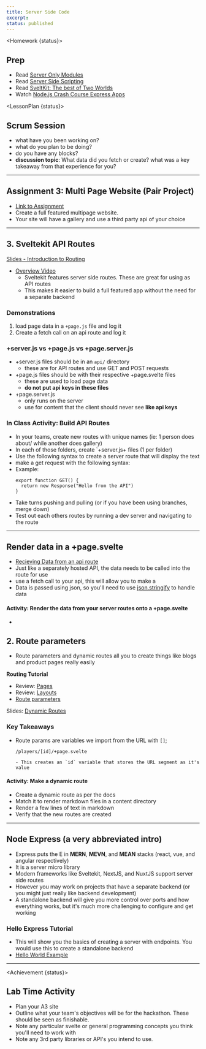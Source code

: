 ```yaml
---
title: Server Side Code
excerpt:
status: published
---
```


<script>
	import Homework from "$lib/components/Homework.svelte";
	import LessonPlan from "$lib/components/LessonPlan.svelte";
	import Achievement from "$lib/components/Achievement.svelte";
</script>

<Homework {status}>

<h2>Prep</h2>

- Read [Server Only Modules](https://kit.svelte.dev/docs/server-only-modules)
- Read [Server Side Scripting](https://en.wikipedia.org/wiki/Server-side_scripting)
- Read [SveltKit: The best of Two Worlds](https://www.aplyca.com/en/blog/sveltekit-blurring-the-line-between-backend-and-frontend#heading-3)
- Watch [Node.js Crash Course Express Apps](https://www.youtube.com/watch?v=Lr9WUkeYSA8)

</Homework>

<LessonPlan {status}>

<h2 id="scrum-meeting">Scrum Session</h2>

- what have you been working on?
- what do you plan to be doing?
- do you have any blocks?
- **discussion topic**: What data did you fetch or create? what was a key takeaway from that experience for you?

---

<h2>Assignment 3: Multi Page Website (Pair Project)</h2>

- [Link to Assignment](/courses/cpnt-262/assessments/assignment-3)
- Create a full featured multipage website.
- Your site will have a gallery and use a third party api of your choice

---

<h2 id="api-routes">3. Sveltekit API Routes</h2>

[Slides - Introduction to Routing](https://sait-wbdv.github.io/slides/w23/cpnt-262/http-rest.html)

- [Overview Video](https://youtu.be/eW8uTGspyV8)
  - Sveltekit features server side routes. These are great for using as API routes
  - This makes it easier to build a full featured app without the need for a separate backend

### Demonstrations

1. load page data in a `+page.js` file and log it
2. Create a fetch call on an api route and log it

### +server.js vs +page.js vs +page.server.js

- +server.js files should be in an `api/` directory
  - these are for API routes and use GET and POST requests
- +page.js files should be with their respective +page.svelte files
  - these are used to load page data
  - **do not put api keys in these files**
- +page.server.js
  - only runs on the server
  - use for content that the client should never see **like api keys**

### In Class Activity: Build API Routes

- In your teams, create new routes with unique names (ie: 1 person does about/ while another does gallery)
- In each of those folders, create `+server.js+ files (1 per folder)
- Use the following syntax to create a server route that will display the text
- make a get request with the following syntax:
- Example:
  ```
  export function GET() {
    return new Response("Hello from the API")
  }
  ```
- Take turns pushing and pulling (or if you have been using branches, merge down)
- Test out each others routes by running a dev server and navigating to the route

---

<h2>Render data in a +page.svelte</h2>

- [Recieving Data from an api route](https://kit.svelte.dev/docs/routing#server-receiving-data)
- Just like a separately hosted API, the data needs to be called into the route for use
- use a fetch call to your api, this will allow you to make a
- Data is passed using json, so you'll need to use [json.stringify](https://developer.mozilla.org/en-US/docs/Web/JavaScript/Reference/Global_Objects/JSON/stringify) to handle data

#### Activity: Render the data from your server routes onto a +page.svelte

- 

<h2 id="route-params"> 2. Route parameters</h2>

- Route parameters and dynamic routes all you to create things like blogs and product pages really easily

**Routing Tutorial**

- Review: [Pages](https://learn.svelte.dev/tutorial/pages)
- Review: [Layouts](https://learn.svelte.dev/tutorial/layouts)
- [Route parameters](https://learn.svelte.dev/tutorial/params)

Slides: [Dynamic Routes](https://sait-wbdv.github.io/slides/w23/cpnt-262/sveltekit-introduction.html#/13)

### Key Takeaways

- Route params are variables we import from the URL with `[]`;

  ```
  /players/[id]/+page.svelte
  ```

      - This creates an `id` variable that stores the URL segment as it's value

#### Activity: Make a dynamic route

- Create a dynamic route as per the docs
- Match it to render markdown files in a content directory
- Render a few lines of text in markdown
- Verify that the new routes are created

---

<h2>Node Express (a very abbreviated intro)</h2>

- Express puts the E in **MERN**, **MEVN**, and **MEAN** stacks (react, vue, and angular respectively)
- It is a server micro library
- Modern frameworks like Sveltekit, NextJS, and NuxtJS support server side routes
- However you may work on projects that have a separate backend (or you might just really like backend development)
- A standalone backend will give you more control over ports and how everything works, but it's much more challenging to configure and get working

### Hello Express Tutorial

- This will show you the basics of creating a server with endpoints. You would use this to create a standalone backend
- [Hello World Example](https://expressjs.com/en/starter/hello-world.html)

---

</LessonPlan>

<Achievement {status}>

<h2>Lab Time Activity</h2>

- Plan your A3 site
- Outline what your team's objectives will be for the hackathon. These should be seen as finishable.
- Note any particular svelte or general programming concepts you think you'll need to work with
- Note any 3rd party libraries or API's you intend to use.

</Achievement>
